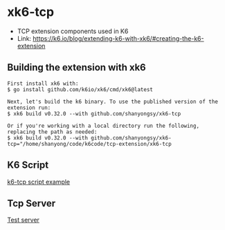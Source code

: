 # xk6-tcp
* TCP extension components used in K6
* Link: https://k6.io/blog/extending-k6-with-xk6/#creating-the-k6-extension


## Building the extension with xk6
```
First install xk6 with:
$ go install github.com/k6io/xk6/cmd/xk6@latest

Next, let's build the k6 binary. To use the published version of the extension run:
$ xk6 build v0.32.0 --with github.com/shanyongsy/xk6-tcp

Or if you're working with a local directory run the following, replacing the path as needed:
$ xk6 build v0.32.0 --with github.com/shanyongsy/xk6-tcp="/home/shanyong/code/k6code/tcp-extension/xk6-tcp
```

## K6 Script
[k6-tcp script example](https://github.com/shanyongsy/xk6-tcp/blob/main/example/loadtest/test_tcp.js)

## Tcp Server
[Test server](https://github.com/shanyongsy/tcp-server-client-go)